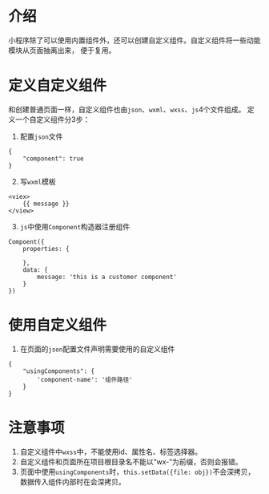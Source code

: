 # 介绍
小程序除了可以使用内置组件外，还可以创建自定义组件。自定义组件将一些动能模块从页面抽离出来，
便于复用。


# 定义自定义组件
和创建普通页面一样，自定义组件也由`json`、`wxml`、`wxss`、`js`4个文件组成。
定义一个自定义组件分3步：
1. 配置`json`文件
```
{
    "component": true
}
```

2. 写`wxml`模板
```
<viex>
    {{ message }}
</view>
```

3. `js`中使用`Component`构造器注册组件
```
Compoent({
    properties: {
        
    },
    data: {
        message: 'this is a customer component'
    }
})
```


# 使用自定义组件
1. 在页面的`json`配置文件声明需要使用的自定义组件
```
{
    "usingComponents": {
        'component-name': '组件路径'
    }
}
```

# 注意事项
1. 自定义组件中`wxss`中，不能使用id、属性名、标签选择器。
2. 自定义组件和页面所在项目根目录名不能以“wx-”为前缀，否则会报错。
3. 页面中使用`usingComponents`时，`this.setData({file: obj})`不会深拷贝，数据传入组件内部时在会深拷贝。